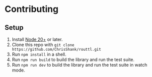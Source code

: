 # Contributing

## Setup

1. Install [Node 20+](https://nodejs.org/en) or later.
2. Clone this repo with `git clone https://github.com/ChrisShank/routtl.git`
3. Run `npm install` in a shell.
4. Run `npm run build` to build the library and run the test suite.
5. Run `npm run dev` to build the library and run the test suite in watch mode.
